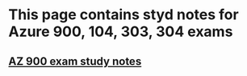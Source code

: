 # This page contains styd notes for Azure 900, 104, 303, 304 exams

## [AZ 900 exam study notes](az-900.md)


